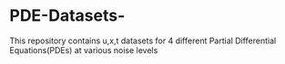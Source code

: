 # PDE-Datasets-
This repository contains u,x,t datasets for 4 different Partial Differential Equations(PDEs) at various noise levels
